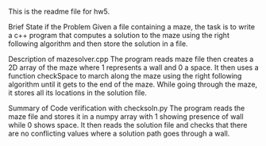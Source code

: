 This is the readme file for hw5.

Brief State if the Problem
Given a file containing a maze, the task is to write a c++ program that computes
a solution to the maze using the right following algorithm and then store 
the solution in a file.

Description of mazesolver.cpp
The program reads maze file then creates a 2D array of the maze where 1 represents 
a wall and 0 a space. It then uses a function checkSpace to march along the maze 
using the right following algorithm until it gets to the end of the maze. While 
going through the maze, it stores all its locations in the solution file.

Summary of Code verification with checksoln.py
The program reads the maze file and stores it in a numpy array with 1 showing 
presence of wall while 0 shows space.
It then reads the solution file and checks that there are no conflicting values 
where a solution path goes through a wall.
